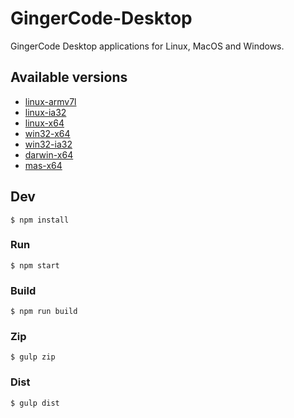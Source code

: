# GingerCode-Desktop

GingerCode Desktop applications for Linux, MacOS and Windows.

## Available versions

- [linux-armv7l](https://github.com/OSWeekends/GingerCode-Desktop/releases/download/v0.0.1-PoC/Gingercode-linux-armv7lv0.0.1-PoC.zip)
- [linux-ia32](https://github.com/OSWeekends/GingerCode-Desktop/releases/download/v0.0.1-PoC/Gingercode-linux-ia32v0.0.1-PoC.zip)
- [linux-x64](https://github.com/OSWeekends/GingerCode-Desktop/releases/download/v0.0.1-PoC/Gingercode-linux-x64v0.0.1-PoC.zip)
- [win32-x64](https://github.com/OSWeekends/GingerCode-Desktop/releases/download/v0.0.1-PoC/Gingercode-win32-x64v0.0.1-PoC.zip)
- [win32-ia32](https://github.com/OSWeekends/GingerCode-Desktop/releases/download/v0.0.1-PoC/Gingercode-win32-ia32v0.0.1-PoC.zip)
- [darwin-x64](https://github.com/OSWeekends/GingerCode-Desktop/releases/download/v0.0.1-PoC/Gingercode-darwin-x64v0.0.1-PoC.zip)
- [mas-x64](https://github.com/OSWeekends/GingerCode-Desktop/releases/download/v0.0.1-PoC/Gingercode-mas-x64v0.0.1-PoC.zip)


## Dev

```
$ npm install
```

### Run

```
$ npm start
```

### Build

```
$ npm run build
```

### Zip

```
$ gulp zip
```

### Dist

```
$ gulp dist
```

